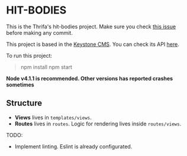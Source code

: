 # **HIT-BODIES**

This is the Thrifa's hit-bodies project. Make sure you check [this issue](https://gitlab.com/thrifa/hit-bodies/issues/1) before making any commit.

This project is based in the [Keystone CMS](http://keystonejs.com/). You can check its API [here](https://github.com/keystonejs/keystone/wiki/Keystone-API).

To run this project:

> npm install
> npm start

**Node v4.1.1 is recommended. Other versions has reported crashes sometimes**

## Structure

* **Views** lives in `templates/views`.
* **Routes** lives in `routes`. Logic for rendering lives inside `routes/views`.

TODO:

* Implement linting. Eslint is already configurated.